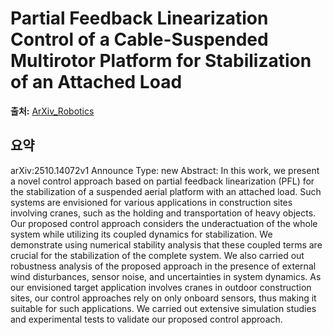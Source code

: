 # Partial Feedback Linearization Control of a Cable-Suspended Multirotor Platform for Stabilization of an Attached Load

**출처:** [ArXiv_Robotics](https://arxiv.org/abs/2510.14072)

## 요약
arXiv:2510.14072v1 Announce Type: new
Abstract: In this work, we present a novel control approach based on partial feedback linearization (PFL) for the stabilization of a suspended aerial platform with an attached load. Such systems are envisioned for various applications in construction sites involving cranes, such as the holding and transportation of heavy objects. Our proposed control approach considers the underactuation of the whole system while utilizing its coupled dynamics for stabilization. We demonstrate using numerical stability analysis that these coupled terms are crucial for the stabilization of the complete system. We also carried out robustness analysis of the proposed approach in the presence of external wind disturbances, sensor noise, and uncertainties in system dynamics. As our envisioned target application involves cranes in outdoor construction sites, our control approaches rely on only onboard sensors, thus making it suitable for such applications. We carried out extensive simulation studies and experimental tests to validate our proposed control approach.
